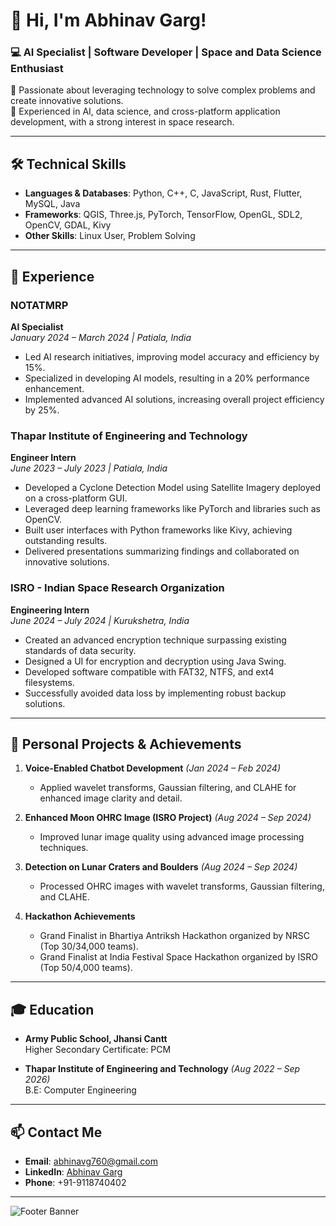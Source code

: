 # 👋 Hi, I'm Abhinav Garg!  
### 💻 AI Specialist | Software Developer | Space and Data Science Enthusiast  

🚀 Passionate about leveraging technology to solve complex problems and create innovative solutions.  
🌌 Experienced in AI, data science, and cross-platform application development, with a strong interest in space research.  

---

## 🛠️ Technical Skills  
- **Languages & Databases**: Python, C++, C, JavaScript, Rust, Flutter, MySQL, Java  
- **Frameworks**: QGIS, Three.js, PyTorch, TensorFlow, OpenGL, SDL2, OpenCV, GDAL, Kivy  
- **Other Skills**: Linux User, Problem Solving  

---

## 💼 Experience  
### **NOTATMRP**  
**AI Specialist**  
*January 2024 – March 2024 | Patiala, India*  
- Led AI research initiatives, improving model accuracy and efficiency by 15%.  
- Specialized in developing AI models, resulting in a 20% performance enhancement.  
- Implemented advanced AI solutions, increasing overall project efficiency by 25%.  

### **Thapar Institute of Engineering and Technology**  
**Engineer Intern**  
*June 2023 – July 2023 | Patiala, India*  
- Developed a Cyclone Detection Model using Satellite Imagery deployed on a cross-platform GUI.  
- Leveraged deep learning frameworks like PyTorch and libraries such as OpenCV.  
- Built user interfaces with Python frameworks like Kivy, achieving outstanding results.  
- Delivered presentations summarizing findings and collaborated on innovative solutions.  

### **ISRO - Indian Space Research Organization**  
**Engineering Intern**  
*June 2024 – July 2024 | Kurukshetra, India*  
- Created an advanced encryption technique surpassing existing standards of data security.  
- Designed a UI for encryption and decryption using Java Swing.  
- Developed software compatible with FAT32, NTFS, and ext4 filesystems.  
- Successfully avoided data loss by implementing robust backup solutions.  

---

## 🌟 Personal Projects & Achievements  
1. **Voice-Enabled Chatbot Development** *(Jan 2024 – Feb 2024)*  
   - Applied wavelet transforms, Gaussian filtering, and CLAHE for enhanced image clarity and detail.  
   
2. **Enhanced Moon OHRC Image (ISRO Project)** *(Aug 2024 – Sep 2024)*  
   - Improved lunar image quality using advanced image processing techniques.  

3. **Detection on Lunar Craters and Boulders** *(Aug 2024 – Sep 2024)*  
   - Processed OHRC images with wavelet transforms, Gaussian filtering, and CLAHE.  

4. **Hackathon Achievements**  
   - Grand Finalist in Bhartiya Antriksh Hackathon organized by NRSC (Top 30/34,000 teams).  
   - Grand Finalist at India Festival Space Hackathon organized by ISRO (Top 50/4,000 teams).  

---

## 🎓 Education  
- **Army Public School, Jhansi Cantt**  
  Higher Secondary Certificate: PCM  

- **Thapar Institute of Engineering and Technology** *(Aug 2022 – Sep 2026)*  
  B.E: Computer Engineering  

---

## 📫 Contact Me  
- **Email**: [abhinavg760@gmail.com](mailto:abhinavg760@gmail.com)  
- **LinkedIn**: [Abhinav Garg](https://www.linkedin.com/in/abhinav-garg-prabha2403)  
- **Phone**: +91-9118740402  

---

![Footer Banner](https://via.placeholder.com/1200x200.png?text=Thanks+for+Visiting!)
